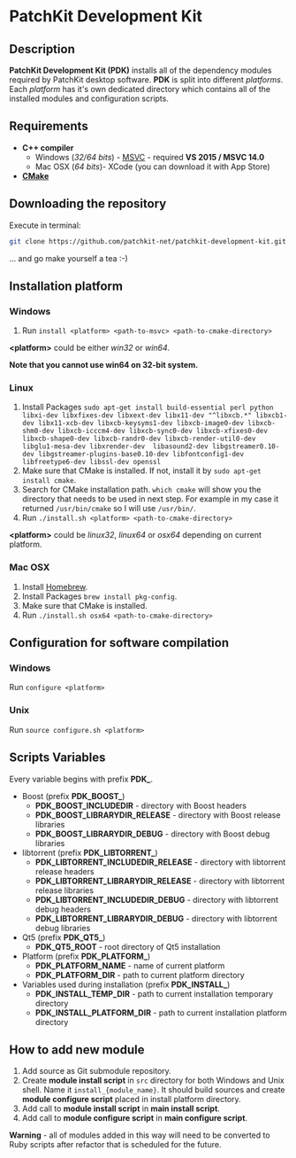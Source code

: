 # PatchKit Development Kit

## Description

**PatchKit Development Kit (PDK)** installs all of the dependency modules required by PatchKit desktop software. **PDK** is split into different *platforms*. Each *platform* has it's own dedicated directory which contains all of the installed modules and configuration scripts.

## Requirements

* **C++ compiler**
  * Windows (*32/64 bits*) - [MSVC](https://www.visualstudio.com/downloads/) - required **VS 2015 / MSVC 14.0**
  * Mac OSX (*64 bits*)- XCode (you can download it with App Store)
* [**CMake**](https://cmake.org/download/)

## Downloading the repository

Execute in terminal:
``` bash
git clone https://github.com/patchkit-net/patchkit-development-kit.git && cd patchkit-development-kit/ && git submodule update --init --recursive
```
... and go make yourself a tea :-)

## Installation platform

### Windows
1. Run `install <platform> <path-to-msvc> <path-to-cmake-directory>`

**\<platform\>** could be either *win32* or *win64*.

**Note that you cannot use win64 on 32-bit system.**

### Linux
1. Install Packages `sudo apt-get install build-essential perl python libxi-dev libxfixes-dev libxext-dev libx11-dev "^libxcb.*" libxcb1-dev libx11-xcb-dev libxcb-keysyms1-dev libxcb-image0-dev libxcb-shm0-dev libxcb-icccm4-dev libxcb-sync0-dev libxcb-xfixes0-dev libxcb-shape0-dev libxcb-randr0-dev libxcb-render-util0-dev libglu1-mesa-dev libxrender-dev  libasound2-dev libgstreamer0.10-dev libgstreamer-plugins-base0.10-dev libfontconfig1-dev libfreetype6-dev libssl-dev openssl`
2. Make sure that CMake is installed. If not, install it by `sudo apt-get install cmake`.
3. Search for CMake installation path. `which cmake` will show you the directory that needs to be used in next step. For example in my case it returned `/usr/bin/cmake` so I will use `/usr/bin/`.
4. Run `./install.sh <platform> <path-to-cmake-directory>`

**\<platform\>** could be *linux32*, *linux64* or *osx64* depending on current platform.

### Mac OSX
1. Install [Homebrew](https://brew.sh/).
2. Install Packages `brew install pkg-config`.
3. Make sure that CMake is installed.
4. Run `./install.sh osx64 <path-to-cmake-directory>`

## Configuration for software compilation

### Windows
Run `configure <platform>`

### Unix
Run `source configure.sh <platform>`

## Scripts Variables

Every variable begins with prefix **PDK_**.

* Boost (prefix **PDK_BOOST_**)
  * **PDK_BOOST_INCLUDEDIR** - directory with Boost headers
  * **PDK_BOOST_LIBRARYDIR_RELEASE** - directory with Boost release libraries
  * **PDK_BOOST_LIBRARYDIR_DEBUG** - directory with Boost debug libraries
* libtorrent (prefix **PDK_LIBTORRENT_**)
  * **PDK_LIBTORRENT_INCLUDEDIR_RELEASE** - directory with libtorrent release headers
  * **PDK_LIBTORRENT_LIBRARYDIR_RELEASE** - directory with libtorrent release libraries
  * **PDK_LIBTORRENT_INCLUDEDIR_DEBUG** - directory with libtorrent debug headers
  * **PDK_LIBTORRENT_LIBRARYDIR_DEBUG** - directory with libtorrent debug libraries
* Qt5 (prefix **PDK_QT5_**)
  * **PDK_QT5_ROOT** - root directory of Qt5 installation
* Platform (prefix **PDK_PLATFORM_**)
  * **PDK_PLATFORM_NAME** - name of current platform
  * **PDK_PLATFORM_DIR** - path to current platform directory
* Variables used during installation (prefix **PDK_INSTALL_**)
  * **PDK_INSTALL_TEMP_DIR** - path to current installation temporary directory
  * **PDK_INSTALL_PLATFORM_DIR** - path to current installation platform directory

## How to add new module

1. Add source as Git submodule repository.
2. Create **module install script** in `src` directory for both Windows and Unix shell. Name it `install_{module_name}`. It should build sources and create **module configure script** placed in install platform directory.
3. Add call to **module install script** in **main install script**.
4. Add call to **module configure script** in **main configure script**. 

**Warning** - all of modules added in this way will need to be converted to Ruby scripts after refactor that is scheduled for the future.
